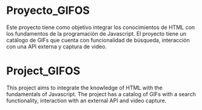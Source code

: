 # Proyecto_GIFOS
Este proyecto tiene como objetivo integrar los conocimientos de HTML con los fundamentos de la programación de Javascript. El proyecto tiene un catálogo de GIFs que cuenta con funcionalidad de búsqueda, interacción con una API externa y captura de video.
# Project_GIFOS
This project aims to integrate the knowledge of HTML with the fundamentals of Javascript. The project has a catalog of GIFs with a search functionality, interaction with an external API and video capture.
